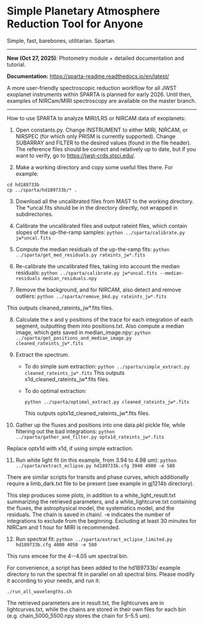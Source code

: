 # Simple Planetary Atmosphere Reduction Tool for Anyone

Simple, fast, barebones, utilitarian.  Spartan.

--------------------------------------------------------------------------------------------------------------------------------
**New (Oct 27, 2025)**: Photometry module + detailed documentation and tutorial.

**Documentation:** https://sparta-readme.readthedocs.io/en/latest/

A more user-friendly spectroscopic reduction workflow for all JWST exoplanet instruments within SPARTA is planned for early 2026. Until then, examples of NIRCam/MIRI spectroscopy are available on the master branch.

----------------------------------------------------------------------------------------------------------------------------------
How to use SPARTA to analyze MIRI/LRS or NIRCAM data of exoplanets:

1. Open constants.py.  Change INSTRUMENT to either MIRI, NIRCAM, or NIRSPEC (for which only PRISM is currently supported).  Change SUBARRAY and FILTER to the desired values (found in the file header).  The reference files should be correct and relatively up to date, but if you want to verify, go to https://jwst-crds.stsci.edu/.

2. Make a working directory and copy some useful files there.  For example:
```mkdir hd189733b
cd hd189733b
cp ../sparta/hd189733b/* .
```

3. Download all the uncalibrated files from MAST to the working directory.  The *uncal.fits should be in the directory directly, not wrapped in subdirectories. 

4. Calibrate the uncalibrated files and output rateint files, which contain slopes of the up-the-ramp samples:
```python ../sparta/calibrate.py jw*uncal.fits```

5. Compute the median residuals of the up-the-ramp fits:
```python ../sparta/get_med_residuals.py rateints_jw*.fits```

6. Re-calibrate the uncalibrated files, taking into account the median residuals:
```python ../sparta/calibrate.py jw*uncal.fits --median-residuals median_residuals.npy```

7. Remove the background, and for NIRCAM, also detect and remove outliers:
```python ../sparta/remove_bkd.py rateints_jw*.fits```

This outputs cleaned_rateints_jw*.fits files.

8. Calculate the x and y positions of the trace for each integration of each segment, outputting them into positions.txt.
Also compute a median image, which gets saved in median_image.npy:
```python ../sparta/get_positions_and_median_image.py cleaned_rateints_jw*.fits```

9. Extract the spectrum.

   - To do simple sum extraction:
     ```python ../sparta/simple_extract.py cleaned_rateints_jw*.fits```
     This outputs x1d_cleaned_rateints_jw*.fits files.

   - To do optimal extraction:
     ```
     python ../sparta/optimal_extract.py cleaned_rateints_jw*.fits
     ```

     This outputs optx1d_cleaned_rateints_jw*.fits files.

10. Gather up the fluxes and positions into one data.pkl pickle file, while filtering out the bad integrations:
```python ../sparta/gather_and_filter.py optx1d_rateints_jw*.fits```

Replace optx1d with x1d, if using simple extraction.

11. Run white light fit (in this example, from 3.94 to 4.98 um):
```python ../sparta/extract_eclipse.py hd189733b.cfg 3940 4980 -e 580```

There are similar scripts for transits and phase curves, which additionally require a limb_dark.txt file to be present (see example in gj1214b directory).

This step produces some plots, in addition to a white_light_result.txt summarizing the retrieved parameters, and a white_lightcurve.txt containing the fluxes, the astrophysical model, the systematics model, and the residuals.  The chain is saved in chain/.  -e indicates the number of integrations to exclude from the beginning.  Excluding at least 30 minutes for NIRCam and 1 hour for MIRI is recommended.

12. Run spectral fit:
```python ../sparta/extract_eclipse_limited.py hd189733b.cfg 4000 4050 -e 580```

This runs emcee for the 4--4.05 um spectral bin.

For convenience, a script has been added to the hd189733b/ example directory to run the spectral fit in parallel on all spectral bins.  Please modify it according to your needs, and run it:

```./run_all_wavelengths.sh```

The retrieved parameters are in result.txt, the lightcurves are in lightcurves.txt, while the chains are stored in their own files for each bin (e.g. chain_5000_5500.npy stores the chain for 5–5.5 um).
